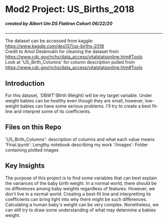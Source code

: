 # Mod2 Project: US_Births_2018
##### created by Albert Um DS Flatiron Cohort 06/22/20<br>
---
The dataset can be accessed from kaggle:<br> https://www.kaggle.com/des137/us-births-2018 <br> Credit to Amol Deskmukh for cleaning the dataset from <br> https://www.cdc.gov/nchs/data_access/vitalstatsonline.htm#Tools <br>
Look at 'US_Birth_Columns' for column description pulled from <br>https://www.cdc.gov/nchs/data_access/vitalstatsonline.htm#Tools
## Introduction
For this dataset, 'DBWT'(Birth Weight) will be my target variable. Under weight babies can be healthy even though they are small, however, low-weight babies can have some serious problems. I'll try to create a best fit-line and interpret some of its coefficients.

## Files on this Repo
'US_Birth_Columns': description of columns and what each value means<br>
'Final.ipynb': Lengthy notebook describing my work
'/Images': Folder containing plotted images

## Key Insights
The purpose of this project is to find some variables that can best explain the variances of the baby birth weight. In a normal world, there should be no differences among baby weights regardless of features. However, we don't live in a normal world. Creating a best-fit line and interpretting its coefficients can bring light into why there might be such differences. 
Calculating a human baby's weight can be very complex. Nonetheless, we can still try to draw some understanding of what may determine a babies weight.
